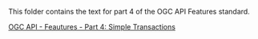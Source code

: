 This folder contains the text for part 4 of the OGC API Features standard.

[OGC API - Feautures - Part 4: Simple Transactions](https://htmlpreview.github.io/?https://github.com/opengeospatial/ogcapi-features/blob/master/extensions/transactions/simple/standard/20-002.html)

